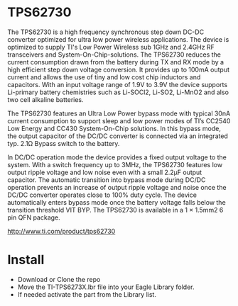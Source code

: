 TPS62730
========

The TPS62730 is a high frequency synchronous step down DC-DC converter optimized for ultra low power wireless applications. The device is optimized to supply TI's Low Power Wireless sub 1GHz and 2.4GHz RF transceivers and System-On-Chip-solutions. The TPS62730 reduces the current consumption drawn from the battery during TX and RX mode by a high efficient step down voltage conversion. It provides up to 100mA output current and allows the use of tiny and low cost chip inductors and capacitors. With an input voltage range of 1.9V to 3.9V the device supports Li-primary battery chemistries such as Li-SOCl2, Li-SO2, Li-MnO2 and also two cell alkaline batteries.

The TPS62730 features an Ultra Low Power bypass mode with typical 30nA current consumption to support sleep and low power modes of TI’s CC2540 Low Energy and CC430 System-On-Chip solutions. In this bypass mode, the output capacitor of the DC/DC converter is connected via an integrated typ. 2.1Ω Bypass switch to the battery.

In DC/DC operation mode the device provides a fixed output voltage to the system. With a switch frequency up to 3MHz, the TPS62730 features low output ripple voltage and low noise even with a small 2.2µF output capacitor. The automatic transition into bypass mode during DC/DC operation prevents an increase of output ripple voltage and noise once the DC/DC converter operates close to 100% duty cycle. The device automatically enters bypass mode once the battery voltage falls below the transition threshold VIT BYP. The TPS62730 is available in a 1 × 1.5mm2 6 pin QFN package.


http://www.ti.com/product/tps62730


Install
========

 * Download or Clone the repo
 * Move the TI-TPS6273X.lbr file into your Eagle Library folder.
 * If needed activate the part from the Library list.



